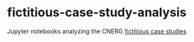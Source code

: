 # fictitious-case-study-analysis
Jupyter notebooks analyzing the CNERG [fictitious case studies](https://github.com/cyclus/fictitious-case-studies)
